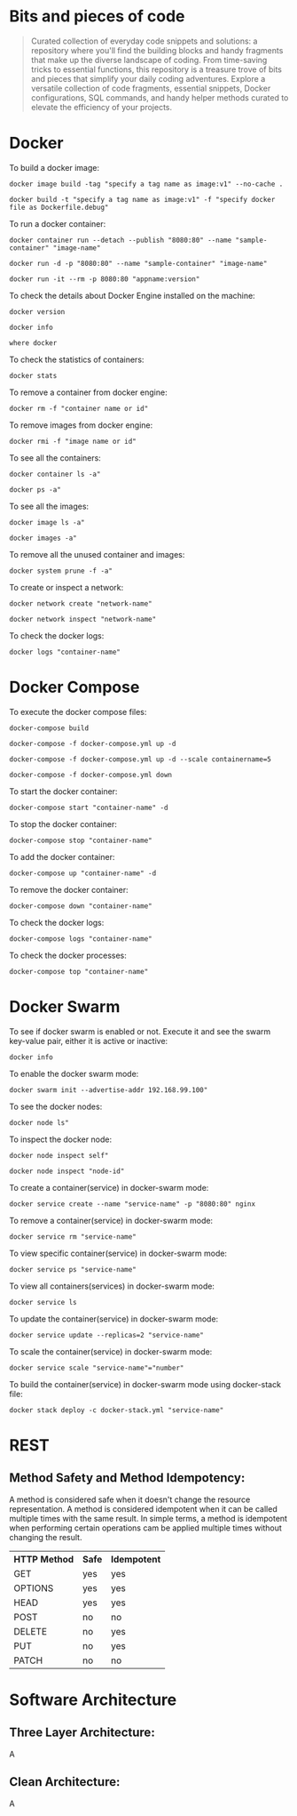 # Bits and pieces of code
> Curated collection of everyday code snippets and solutions: a repository where you'll find the building blocks and handy fragments that make up the diverse landscape of coding. From time-saving tricks to essential functions, this repository is a treasure trove of bits and pieces that simplify your daily coding adventures. Explore a versatile collection of code fragments, essential snippets, Docker configurations, SQL commands, and handy helper methods curated to elevate the efficiency of your projects.

# Docker
 
To build a docker image:
```
docker image build -tag "specify a tag name as image:v1" --no-cache . 

docker build -t "specify a tag name as image:v1" -f "specify docker file as Dockerfile.debug" 
```
 
To run a docker container:
```
docker container run --detach --publish "8080:80" --name "sample-container" "image-name"

docker run -d -p "8080:80" --name "sample-container" "image-name"

docker run -it --rm -p 8080:80 "appname:version"
```

To check the details about Docker Engine installed on the machine:
```
docker version

docker info

where docker
```

To check the statistics of containers:
```
docker stats
```

To remove a container from docker engine:
```
docker rm -f "container name or id"
```

To remove images from docker engine:
```
docker rmi -f "image name or id"
```

To see all the containers:
```
docker container ls -a"

docker ps -a"
```

To see all the images:
```
docker image ls -a"

docker images -a"
```

To remove all the unused container and images:
```
docker system prune -f -a"
```

To create or inspect a network:
```
docker network create "network-name"

docker network inspect "network-name"
```

To check the docker logs:
```
docker logs "container-name"
```

# Docker Compose
 
To execute the docker compose files:
```
docker-compose build

docker-compose -f docker-compose.yml up -d

docker-compose -f docker-compose.yml up -d --scale containername=5

docker-compose -f docker-compose.yml down
```

To start the docker container:
```
docker-compose start "container-name" -d
```

To stop the docker container:
```
docker-compose stop "container-name"
```

To add the docker container:
```
docker-compose up "container-name" -d
```

To remove the docker container:
```
docker-compose down "container-name"
```

To check the docker logs:
```
docker-compose logs "container-name"
```

To check the docker processes:
```
docker-compose top "container-name"
```

# Docker Swarm

To see if docker swarm is enabled or not. Execute it and see the swarm key-value pair, either it is active or inactive:
```
docker info
```

To enable the docker swarm mode:
```
docker swarm init --advertise-addr 192.168.99.100"
```

To see the docker nodes:
```
docker node ls"
```

To inspect the docker node:
```
docker node inspect self"

docker node inspect "node-id"
```

To create a container(service) in docker-swarm mode:
```
docker service create --name "service-name" -p "8080:80" nginx
```

To remove a container(service) in docker-swarm mode:
```
docker service rm "service-name"
```

To view specific container(service) in docker-swarm mode:
```
docker service ps "service-name"
```

To view all containers(services) in docker-swarm mode:
```
docker service ls
```

To update the container(service) in docker-swarm mode:
```
docker service update --replicas=2 "service-name"
```

To scale the container(service) in docker-swarm mode:
```
docker service scale "service-name"="number"
```

To build the container(service) in docker-swarm mode using docker-stack file:
```
docker stack deploy -c docker-stack.yml "service-name"
```

# REST 

## Method Safety and Method Idempotency:
A method is considered safe when it doesn't change the resource representation. 
A method is considered idempotent when it can be called multiple times with the same result. In simple terms, a method is idempotent when performing certain operations cam be applied multiple times without changing the result.

<table>
<tr>
<th>HTTP Method</th>
<th>Safe</th>
<th>Idempotent</th>
</tr>
<tr>
<td>GET</td>
<td>yes</td>
<td>yes</td>
</tr>
<tr>
<td>OPTIONS</td>
<td>yes</td>
<td>yes</td>
</tr>
<tr>
<td>HEAD</td>
<td>yes</td>
<td>yes</td>
</tr>
<tr>
<td>POST</td>
<td>no</td>
<td>no</td>
</tr>
<tr>
<td>DELETE</td>
<td>no</td>
<td>yes</td>
</tr>
<tr>
<td>PUT</td>
<td>no</td>
<td>yes</td>
</tr>
<tr>
<td>PATCH</td>
<td>no</td>
<td>no</td>
</tr>
</table>

# Software Architecture 

## Three Layer Architecture:
A

## Clean Architecture:
A
